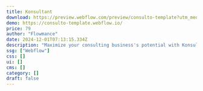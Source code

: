 ```yaml
---
title: Konsultant
download: https://preview.webflow.com/preview/consulto-template?utm_medium=preview_link&utm_source=dashboard&utm_content=consulto-template&preview=bec49be0575aff15abc5d07969935906&workflow=preview
demo: https://consulto-template.webflow.io/
price: 79
author: "Flowmance"
date: 2024-12-01T07:13:15.334Z
description: "Maximize your consulting business's potential with Konsultant, a meticulously crafted Webflow template for experts."
ssg: ["Webflow"]
css: []
ui: []
cms: []
category: []
draft: false
---
```

